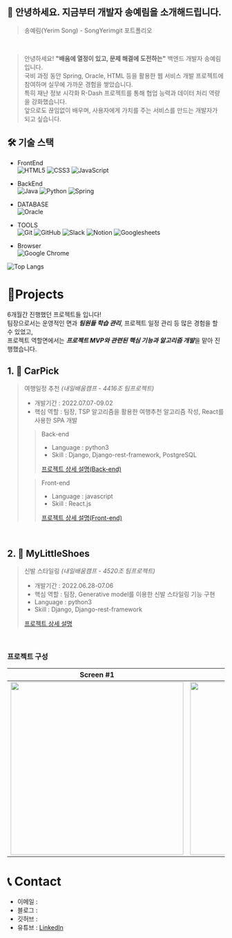 ## 👋 안녕하세요. 지금부터 개발자 송예림을 소개해드립니다.
> 송예림(Yerim Song) - SongYerimgit 포트폴리오

<br />

> 안녕하세요! **"배움에 열정이 있고, 문제 해결에 도전하는"** 백엔드 개발자 송예림입니다.<br />
국비 과정 동안 Spring, Oracle, HTML 등을 활용한 웹 서비스 개발 프로젝트에 참여하며 실무에 가까운 경험을 쌓았습니다.<br />
> 특히 재난 정보 시각화 R-Dash 프로젝트를 통해 협업 능력과 데이터 처리 역량을 강화했습니다.<br />
> 앞으로도 끊임없이 배우며, 사용자에게 가치를 주는 서비스를 만드는 개발자가 되고 싶습니다.




## 🛠️ 기술 스택
- FrontEnd  
![HTML5](https://img.shields.io/badge/html5-%23E34F26.svg?style=for-the-badge&logo=html5&logoColor=white)
![CSS3](https://img.shields.io/badge/css3-%231572B6.svg?style=for-the-badge&logo=css3&logoColor=white)
![JavaScript](https://img.shields.io/badge/javascript-%23323330.svg?style=for-the-badge&logo=javascript&logoColor=%23F7DF1E)
- BackEnd  
![Java](https://img.shields.io/badge/java-%23ED8B00.svg?style=for-the-badge&logo=java&logoColor=white)
![Python](https://img.shields.io/badge/python-3776AB.svg?style=for-the-badge&logo=python&logoColor=white)
![Spring](https://img.shields.io/badge/spring-%236DB33F.svg?style=for-the-badge&logo=spring&logoColor=white)

- DATABASE  
![Oracle](https://img.shields.io/badge/Oracle-F80000?style=for-the-badge&logo=oracle&logoColor=white)

- TOOLS  
![Git](https://img.shields.io/badge/git-%23F05033.svg?style=for-the-badge&logo=git&logoColor=white)
![GitHub](https://img.shields.io/badge/github-%23121011.svg?style=for-the-badge&logo=github&logoColor=white)
![Slack](https://img.shields.io/badge/Slack-4A154B?style=for-the-badge&logo=slack&logoColor=white)
![Notion](https://img.shields.io/badge/Notion-%23000000.svg?style=for-the-badge&logo=notion&logoColor=white)
![Googlesheets](https://img.shields.io/badge/googlesheets-34A853.svg?style=for-the-badge&logo=googlesheets&logoColor=white)

- Browser  
![Google Chrome](https://img.shields.io/badge/Google%20Chrome-4285F4?style=for-the-badge&logo=GoogleChrome&logoColor=white)

![Top Langs](https://github-readme-stats.vercel.app/api/top-langs/?username=SongYerimgit)

# 📝Projects
6개월간 진행했던 프로젝트들 입니다!  
팀장으로서는 운영적인 면과 ***팀원들 학습 관리***, 프로젝트 일정 관리 등 많은 경험을 할 수 있었고,  
프로젝트 역할면에서는 ***프로젝트 MVP와 관련된 핵심 기능과 알고리즘 개발***을 맡아 진행했습니다.

## 1. 🛫 CarPick

> 여행일정 추천 _(내일배움캠프 - 4416조 팀프로젝트)_
>
> - 개발기간 : 2022.07.07-09.02
> - 핵심 역할 : 팀장, TSP 알고리즘을 활용한 여행추천 알고리즘 작성, React를 사용한 SPA 개발
>
>> Back-end
>> - Language : python3  
>> - Skill : Django, Django-rest-framework, PostgreSQL
>> 
>> [프로젝트 상세 설명(Back-end)](https://github.com/kimphysicsman/MyLittelTrip_backend)  
>
>> Front-end
>> - Language : javascript
>> - Skill : React.js
>>
>> [프로젝트 상세 설명(Front-end)](https://github.com/kimphysicsman/MyLittelTrip_frontend_react)

<br />

## 2. 👞 MyLittleShoes

> 신발 스타일링 _(내일배움캠프 - 4520조 팀프로젝트)_
>
> - 개발기간 : 2022.06.28-07.06
> - 핵심 역할 : 팀장, Generative model를 이용한 신발 스타일링 기능 구현
> - Language : python3
> - Skill : Django, Django-rest-framework
>
> [프로젝트 상세 설명](https://github.com/kimphysicsman/mylittleshoes_backend)

<br />

### 프로젝트 구성
|Screen #1|Screen #2|
|:---:|:---:|
|<img src="https://user-images.githubusercontent.com/80824750/208456048-acbf44a8-cd71-4132-b35a-500047adbe1c.gif" width="400"/>|<img src="https://user-images.githubusercontent.com/80824750/208456234-fb5fe434-aa65-4d7a-b955-89098d5bbe0b.gif" width="400"/>|


# 📞 Contact

- 이메일 : 
- 블로그 : 
  </a>
- 깃허브 : 
  </a>
- 유튜브 :
  </a>
[LinkedIn](https://www.linkedin.com/in/%EC%98%88%EB%A6%BC-%EC%86%A1-001785384/)









<!--
**SongYerimgit/SongYerimgit** is a ✨ _special_ ✨ repository because its `README.md` (this file) appears on your GitHub profile.

Here are some ideas to get you started:

- 🔭 I’m currently working on ...
- 🌱 I’m currently learning ...
- 👯 I’m looking to collaborate on ...
- 🤔 I’m looking for help with ...
- 💬 Ask me about ...
- 📫 How to reach me: ...
- 😄 Pronouns: ...
- ⚡ Fun fact: ...
-->
